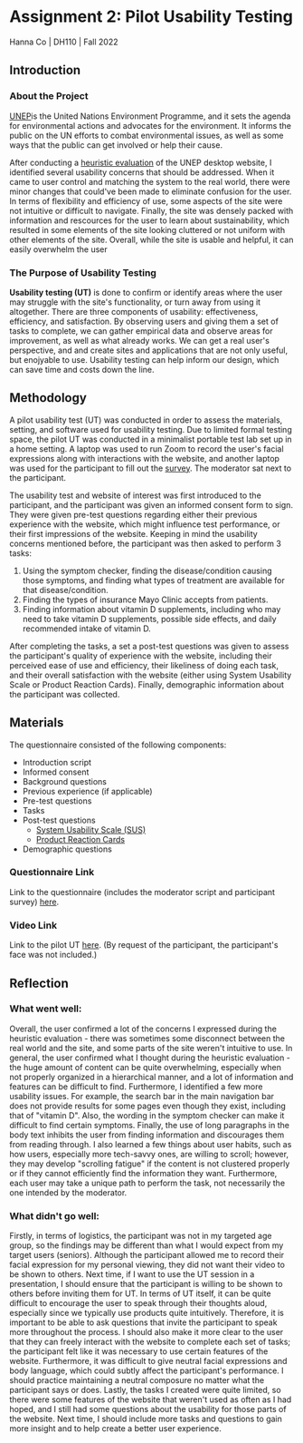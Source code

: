 # Assignment 2: Pilot Usability Testing

Hanna Co | DH110 | Fall 2022

## Introduction

### About the Project
[UNEP](https://www.unep.org/)is the United Nations Environment Programme, and it sets the agenda for environmental actions and advocates for the environment. It informs the public on the UN efforts to combat environmental issues, as well as some ways that the public can get involved or help their cause.

After conducting a [heuristic evaluation](https://github.com/hannaco/DH110/blob/main/Assignment1/README.md) of the UNEP desktop website, I identified several usability concerns that should be addressed. When it came to user control and matching the system to the real world, there were minor changes that could've been made to eliminate confusion for the user. In terms of flexibility and efficiency of use, some aspects of the site were not intuitive or difficult to navigate. Finally, the site was densely packed with information and rescources for the user to learn about sustainability, which resulted in some elements of the site looking cluttered or not uniform with other elements of the site. Overall, while the site is usable and helpful, it can easily overwhelm the user

### The Purpose of Usability Testing

**Usability testing (UT)** is done to confirm or identify areas where the user may struggle with the site's functionality, or turn away from using it altogether. There are three components of usability: effectiveness, efficiency, and satisfaction. By observing users and giving them a set of tasks to complete, we can gather empirical data and observe areas for improvement, as well as what already works. We can get a real user's perspective, and and create sites and applications that are not only useful, but enojyable to use. Usability testing can help inform our design, which can save time and costs down the line. 

## Methodology
A pilot usability test (UT) was conducted in order to assess the materials, setting, and software used for usability testing. Due to limited formal testing space, the pilot UT was conducted in a minimalist portable test lab set up in a home setting. A laptop was used to run Zoom to record the user's facial expressions along with interactions with the website, and another laptop was used for the participant to fill out the [survey](https://docs.google.com/forms/d/e/1FAIpQLScKkK4JFiPDIyvAw645oKG36WBJO_igeXGJS6PRohB4tHtyTA/viewform?usp=sf_link). The moderator sat next to the participant.

The usability test and website of interest was first introduced to the participant, and the participant was given an informed consent form to sign. They were given pre-test questions regarding either their previous experience with the website, which might influence test performance, or their first impressions of the website. Keeping in mind the usability concerns mentioned before, the participant was then asked to perform 3 tasks:

1. Using the symptom checker, finding the disease/condition causing those symptoms, and finding what types of treatment are available for that disease/condition.
3. Finding the types of insurance Mayo Clinic accepts from patients.
4. Finding information about vitamin D supplements, including who may need to take vitamin D supplements, possible side effects, and daily recommended intake of vitamin D.

After completing the tasks, a set a post-test questions was given to assess the participant's quality of experience with the website, including their perceived ease of use and efficiency, their likeliness of doing each task, and their overall satisfaction with the website (either using System Usability Scale or Product Reaction Cards). Finally, demographic information about the participant was collected.

## Materials

The questionnaire consisted of the following components:
* Introduction script
* Informed consent
* Background questions
* Previous experience (if applicable)
* Pre-test questions
* Tasks
* Post-test questions
  * [System Usability Scale (SUS)](https://www.usability.gov/how-to-and-tools/methods/system-usability-scale.html)
  * [Product Reaction Cards](https://www.nngroup.com/articles/microsoft-desirability-toolkit/)
* Demographic questions

### Questionnaire Link
Link to the questionnaire (includes the moderator script and participant survey) [here](https://forms.gle/VmJBdQ5eCcu7ktkCA).

### Video Link
Link to the pilot UT [here](https://drive.google.com/file/d/1NBCB_01-NReN6Kc6yMDuIweXLQnG1v2W/view?usp=sharing).
(By request of the participant, the participant's face was not included.)

## Reflection

### What went well:
Overall, the user confirmed a lot of the concerns I expressed during the heuristic evaluation - there was sometimes some disconnect between the real world and the site, and some parts of the site weren't intuitive to use.
In general, the user confirmed what I thought during the heuristic evaluation - the huge amount of content can be quite overwhelming, especially when not properly organized in a hierarchical manner, and a lot of information and features can be difficult to find. Furthermore, I identified a few more usability issues. For example, the search bar in the main navigation bar does not provide results for some pages even though they exist, including that of "vitamin D". Also, the wording in the symptom checker can make it difficult to find certain symptoms. Finally, the use of long paragraphs in the body text inhibits the user from finding information and discourages them from reading through. I also learned a few things about user habits, such as how users, especially more tech-savvy ones, are willing to scroll; however, they may develop "scrolling fatigue" if the content is not clustered properly or if they cannot efficiently find the information they want. Furthermore, each user may take a unique path to perform the task, not necessarily the one intended by the moderator.

### What didn't go well:
Firstly, in terms of logistics, the participant was not in my targeted age group, so the findings may be different than what I would expect from my target users (seniors). 
Although the participant allowed me to record their facial expression for my personal viewing, they did not want their video to be shown to others. Next time, if I want to use the UT session in a presentation, I should ensure that the participant is willing to be shown to others before inviting them for UT. In terms of UT itself, it can be quite difficult to encourage the user to speak through their thoughts aloud, especially since we typically use products quite intuitively. Therefore, it is important to be able to ask questions that invite the participant to speak more throughout the process. I should also make it more clear to the user that they can freely interact with the website to complete each set of tasks; the participant felt like it was necessary to use certain features of the website. Furthermore, it was difficult to give neutral facial expressions and body language, which could subtly affect the participant's performance. I should practice maintaining a neutral composure no matter what the participant says or does. Lastly, the tasks I created were quite limited, so there were some features of the website that weren't used as often as I had hoped, and I still had some questions about the usability for those parts of the website. Next time, I should include more tasks and questions to gain more insight and to help create a better user experience.


